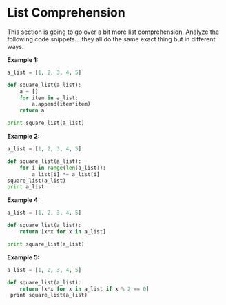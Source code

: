 # List Comprehension

This section is going to go over a bit more list comprehension. Analyze the following code snippets... they all do the same exact thing but in different ways. 

**Example 1:**

```py
a_list = [1, 2, 3, 4, 5]

def square_list(a_list):
    a = []
    for item in a_list:
        a.append(item*item)
    return a

print square_list(a_list)
```

**Example 2:**

```py
a_list = [1, 2, 3, 4, 5]

def square_list(a_list):
    for i in range(len(a_list)):
        a_list[i] *= a_list[i]
square_list(a_list)
print a_list
```

**Example 4:**

```py
a_list = [1, 2, 3, 4, 5]

def square_list(a_list):
    return [x*x for x in a_list]

print square_list(a_list)
```

**Example 5:**

```py
a_list = [1, 2, 3, 4, 5]

def square_list(a_list):
    return [x*x for x in a_list if x % 2 == 0]
 print square_list(a_list)
```



